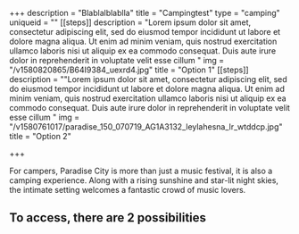 +++
description = "Blablalblablla"
title = "Campingtest"
type = "camping"
uniqueid = ""
[[steps]]
description = "Lorem ipsum dolor sit amet, consectetur adipiscing elit, sed do eiusmod tempor incididunt ut labore et dolore magna aliqua. Ut enim ad minim veniam, quis nostrud exercitation ullamco laboris nisi ut aliquip ex ea commodo consequat. Duis aute irure dolor in reprehenderit in voluptate velit esse cillum "
img = "/v1580820865/B64I9384_uexrd4.jpg"
title = "Option 1"
[[steps]]
description = "\"Lorem ipsum dolor sit amet, consectetur adipiscing elit, sed do eiusmod tempor incididunt ut labore et dolore magna aliqua. Ut enim ad minim veniam, quis nostrud exercitation ullamco laboris nisi ut aliquip ex ea commodo consequat. Duis aute irure dolor in reprehenderit in voluptate velit esse cillum "
img = "/v1580761017/paradise_150_070719_AG1A3132_leylahesna_lr_wtddcp.jpg"
title = "Option 2"

+++

For campers, Paradise City is more than just a music festival, it is also a camping experience. Along with a rising sunshine and star-lit night skies, the intimate setting welcomes a fantastic crowd of music lovers.

## To access, there are 2 possibilities 
